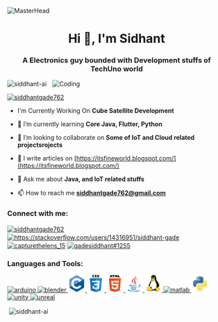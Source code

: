 ![MasterHead](https://user-images.githubusercontent.com/57462939/221940975-faeaa0b4-844b-405a-b2cf-2804c4d56e16.png)

<h1 align="center">Hi 👋, I'm Sidhant</h1>
<h3 align="center">A Electronics guy bounded with Development stuffs of TechUno world</h3>
<img align="right" alt="Coding" width="400" src="https://camo.githubusercontent.com/cae12fddd9d6982901d82580bdf321d81fb299141098ca1c2d4891870827bf17/68747470733a2f2f6d69726f2e6d656469756d2e636f6d2f6d61782f313336302f302a37513379765349765f7430696f4a2d5a2e676966">


<p align="left"> <img src="https://komarev.com/ghpvc/?username=siddhant-ai&label=Profile%20views&color=0e75b6&style=flat" alt="siddhant-ai" /> </p>


<p align="left"> <a href="https://twitter.com/siddhantgade762" target="blank"><img src="https://img.shields.io/twitter/follow/siddhantgade762?logo=twitter&style=for-the-badge" alt="siddhantgade762" /></a> </p>

- I'm Currently Working On **Cube Satellite Development**

- 🌱 I’m currently learning **Core Java, Flutter, Python**

- 👯 I’m looking to collaborate on **Some of IoT and Cloud related projectsrojects**

- 📝 I write articles on [https://itsfineworld.blogspot.com/](https://itsfineworld.blogspot.com/)

- 💬 Ask me about **Java, and IoT related stuffs**

- 📫 How to reach me **siddhantgade762@gmail.com**

<h3 align="left">Connect with me:</h3>
<p align="left">
<a href="https://twitter.com/siddhantgade762" target="blank"><img align="center" src="https://raw.githubusercontent.com/rahuldkjain/github-profile-readme-generator/master/src/images/icons/Social/twitter.svg" alt="siddhantgade762" height="30" width="40" /></a>
<a href="https://stackoverflow.com/users/https://stackoverflow.com/users/14316951/siddhant-gade" target="blank"><img align="center" src="https://raw.githubusercontent.com/rahuldkjain/github-profile-readme-generator/master/src/images/icons/Social/stack-overflow.svg" alt="https://stackoverflow.com/users/14316951/siddhant-gade" height="30" width="40" /></a>
<a href="https://instagram.com/capturethelens_15" target="blank"><img align="center" src="https://raw.githubusercontent.com/rahuldkjain/github-profile-readme-generator/master/src/images/icons/Social/instagram.svg" alt="capturethelens_15" height="30" width="40" /></a>
<a href="https://discord.gg/gadesiddhant#1255" target="blank"><img align="center" src="https://raw.githubusercontent.com/rahuldkjain/github-profile-readme-generator/master/src/images/icons/Social/discord.svg" alt="gadesiddhant#1255" height="30" width="40" /></a>
</p>

<h3 align="left">Languages and Tools:</h3>
<p align="left"> <a href="https://www.arduino.cc/" target="_blank" rel="noreferrer"> <img src="https://cdn.worldvectorlogo.com/logos/arduino-1.svg" alt="arduino" width="40" height="40"/> </a> <a href="https://www.blender.org/" target="_blank" rel="noreferrer"> <img src="https://download.blender.org/branding/community/blender_community_badge_white.svg" alt="blender" width="40" height="40"/> </a> <a href="https://www.cprogramming.com/" target="_blank" rel="noreferrer"> <img src="https://raw.githubusercontent.com/devicons/devicon/master/icons/c/c-original.svg" alt="c" width="40" height="40"/> </a> <a href="https://www.w3schools.com/css/" target="_blank" rel="noreferrer"> <img src="https://raw.githubusercontent.com/devicons/devicon/master/icons/css3/css3-original-wordmark.svg" alt="css3" width="40" height="40"/> </a> <a href="https://www.w3.org/html/" target="_blank" rel="noreferrer"> <img src="https://raw.githubusercontent.com/devicons/devicon/master/icons/html5/html5-original-wordmark.svg" alt="html5" width="40" height="40"/> </a> <a href="https://www.java.com" target="_blank" rel="noreferrer"> <img src="https://raw.githubusercontent.com/devicons/devicon/master/icons/java/java-original.svg" alt="java" width="40" height="40"/> </a> <a href="https://www.linux.org/" target="_blank" rel="noreferrer"> <img src="https://raw.githubusercontent.com/devicons/devicon/master/icons/linux/linux-original.svg" alt="linux" width="40" height="40"/> </a> <a href="https://www.mathworks.com/" target="_blank" rel="noreferrer"> <img src="https://upload.wikimedia.org/wikipedia/commons/2/21/Matlab_Logo.png" alt="matlab" width="40" height="40"/> </a> <a href="https://www.python.org" target="_blank" rel="noreferrer"> <img src="https://raw.githubusercontent.com/devicons/devicon/master/icons/python/python-original.svg" alt="python" width="40" height="40"/> </a> <a href="https://unity.com/" target="_blank" rel="noreferrer"> <img src="https://www.vectorlogo.zone/logos/unity3d/unity3d-icon.svg" alt="unity" width="40" height="40"/> </a> <a href="https://unrealengine.com/" target="_blank" rel="noreferrer"> <img src="https://raw.githubusercontent.com/kenangundogan/fontisto/036b7eca71aab1bef8e6a0518f7329f13ed62f6b/icons/svg/brand/unreal-engine.svg" alt="unreal" width="40" height="40"/> </a> </p>

<p>&nbsp;<img align="center" src="https://github-readme-stats.vercel.app/api?username=siddhant-ai&show_icons=true&locale=en" alt="siddhant-ai" /></p>
